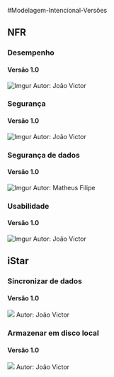 #Modelagem-Intencional-Versões

## NFR






### Desempenho
#### Versão 1.0
![Imgur](https://i.imgur.com/k3VlmMw.jpg)
Autor: João Victor

### Segurança
#### Versão 1.0
![Imgur](https://i.imgur.com/UgbzWQy.jpg)
Autor: João Victor

### Segurança de dados
#### Versão 1.0
![Imgur](https://i.imgur.com/fIBnKZf.jpg)
Autor: Matheus Filipe

### Usabilidade
#### Versão 1.0
![Imgur](https://i.imgur.com/qxDhPr7.jpg)
Autor: João Victor



## iStar

### Sincronizar de dados

#### Versão 1.0
![](https://i.imgur.com/oHEhZZX.png)
Autor: João Victor

### Armazenar em disco local
#### Versão 1.0

![](https://i.imgur.com/YAcVfFb.png)
Autor: João Victor